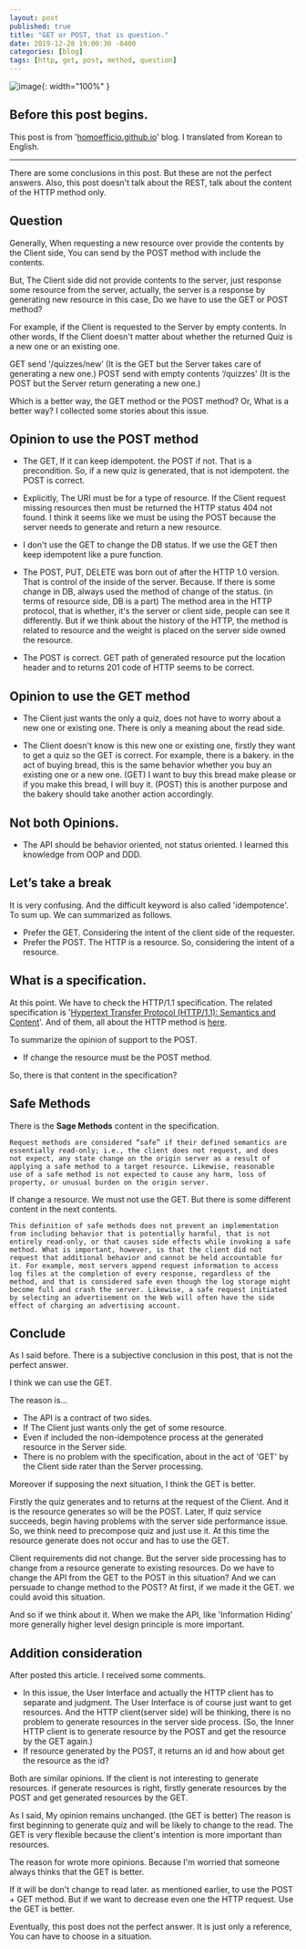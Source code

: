 ```yaml
---
layout: post
published: true
title: "GET or POST, that is question."
date: 2019-12-28 19:00:30 -0400
categories: [blog]
tags: [http, get, post, method, question]
---
```


![image](https://user-images.githubusercontent.com/4101636/71541301-2cb54100-299a-11ea-9116-da71030360d8.png){: width="100%" }

## Before this post begins.

This post is from '[homoefficio.github.io](https://homoefficio.github.io/2019/12/25/GET%EC%9D%B4%EB%83%90-POST%EB%83%90-%EA%B7%B8%EA%B2%83%EC%9D%B4-%EB%AC%B8%EC%A0%9C%EB%A1%9C%EB%8B%A4/?fbclid=IwAR0P4GM-aR9dv0bNMi9RV1gmQ6fgtXNDonsT0HPmSZKdwjzAUAoLfBphqNY)' blog.
I translated from Korean to English.

---

There are some conclusions in this post. But these are not the perfect answers.
Also, this post doesn't talk about the REST, talk about the content of the HTTP method only.

## Question

Generally, When requesting a new resource over provide the contents by the Client side, You can send by the POST method with include the contents. 

But, The Client side did not provide contents to the server, just response some resource from the server, actually, the server is a response by generating new resource in this case, Do we have to use the GET or POST method?

For example, if the Client is requested to the Server by empty contents.
In other words, If the Client doesn't matter about whether the returned Quiz is a new one or an existing one.

GET send '/quizzes/new’ (It is the GET but the Server takes care of generating a new one.)
POST send with empty contents ‘/quizzes' (It is the POST but the Server return generating a new one.)

Which is a better way, the GET method or the POST method? Or, What is a better way?
I collected some stories about this issue.

## Opinion to use the POST method

 - The GET, If it can keep idempotent. the POST if not. That is a precondition. So, if a new quiz is generated, that is not idempotent. the POST is correct.

 - Explicitly, The URI must be for a type of resource. If the Client request missing resources then must be returned the HTTP status 404 not found. I think it seems like we must be using the POST because the server needs to generate and return a new resource.

 - I don't use the GET to change the DB status. If we use the GET then keep idempotent like a pure function.

 - The POST, PUT, DELETE was born out of after the HTTP 1.0 version. That is control of the inside of the server. Because. If there is some change in DB, always used the method of change of the status. (in terms of resource side, DB is a part) The method area in the HTTP protocol, that is whether, it's the server or client side, people can see it differently. But if we think about the history of the HTTP, the method is related to resource and the weight is placed on the server side owned the resource.

 - The POST is correct. GET path of generated resource put the location header and to returns 201 code of HTTP seems to be correct.

## Opinion to use the GET method

 - The Client just wants the only a quiz, does not have to worry about a new one or existing one. There is only a meaning about the read side.

 - The Client doesn't know is this new one or existing one, firstly they want to get a quiz so the GET is correct. For example, there is a bakery. in the act of buying bread, this is the same behavior whether you buy an existing one or a new one. (GET) I want to buy this bread make please or if you make this bread, I will buy it. (POST) this is another purpose and the bakery should take another action accordingly.

## Not both Opinions.
 
 - The API should be behavior oriented, not status oriented. I learned this knowledge from OOP and DDD.
 
## Let’s take a break
 
It is very confusing. And the difficult keyword is also called 'idempotence'.
To sum up. We can summarized as follows.
  
  - Prefer the GET. Considering the intent of the client side of the requester.
  - Prefer the POST. The HTTP is a resource. So, considering the intent of a resource.
 
## What is a specification.
 
At this point. We have to check the HTTP/1.1 specification. The related specification is '[Hypertext Transfer Protocol (HTTP/1.1): Semantics and Content](https://tools.ietf.org/html/rfc7231)'. And of them, all about the HTTP method is [here](https://tools.ietf.org/html/rfc7231#section-4).

To summarize the opinion of support to the POST. 

 - If change the resource must be the POST method.
 
So, there is that content in the specification?

## Safe Methods

There is the **Sage Methods** content in the specification.

```text
Request methods are considered “safe” if their defined semantics are
essentially read-only; i.e., the client does not request, and does
not expect, any state change on the origin server as a result of
applying a safe method to a target resource. Likewise, reasonable
use of a safe method is not expected to cause any harm, loss of
property, or unusual burden on the origin server.
```

If change a resource. We must not use the GET.
But there is some different content in the next contents.

```text
This definition of safe methods does not prevent an implementation
from including behavior that is potentially harmful, that is not
entirely read-only, or that causes side effects while invoking a safe
method. What is important, however, is that the client did not
request that additional behavior and cannot be held accountable for
it. For example, most servers append request information to access
log files at the completion of every response, regardless of the
method, and that is considered safe even though the log storage might
become full and crash the server. Likewise, a safe request initiated
by selecting an advertisement on the Web will often have the side
effect of charging an advertising account.
```

## Conclude

As I said before. There is a subjective conclusion in this post, that is not the perfect answer.

I think we can use the GET.

The reason is...

 - The API is a contract of two sides.
 - If The Client just wants only the get of some resource.
 - Even if included the non-idempotence process at the generated resource in the Server side.
 - There is no problem with the specification, about in the act of 'GET' by the Client side rater than the Server processing.
 
Moreover if supposing the next situation, I think the GET is better.

Firstly the quiz generates and to returns at the request of the Client. And it is the resource generates so will be the POST.
Later, If quiz service succeeds, begin having problems with the server side performance issue. So, we think need to precompose quiz and just use it. At this time the resource generate does not occur and has to use the GET.

Client requirements did not change. But the server side processing has to change from a resource generate to existing resources.
Do we have to change the API from the GET to the POST in this situation? And we can persuade to change method to the POST? At first, if we made it the GET. we could avoid this situation.

And so if we think about it. When we make the API, like 'Information Hiding' more generally higher level design principle is more important.

## Addition consideration

After posted this article. I received some comments.

 - In this issue, the User Interface and actually the HTTP client has to separate and judgment. The User Interface is of course just want to get resources. And the HTTP client(server side) will be thinking, there is no problem to generate resources in the server side process. (So, the Inner HTTP client is to generate resource by the POST and get the resource by the GET again.)
 - If resource generated by the POST, it returns an id and how about get the resource as the id?
 
Both are similar opinions. If the client is not interesting to generate resources. if generate resources is right, firstly generate resources by the POST and get generated resources by the GET.

As I said, My opinion remains unchanged. (the GET is better) The reason is first beginning to generate quiz and will be likely to change to the read. The GET is very flexible because the client's intention is more important than resources.

The reason for wrote more opinions. Because I'm worried that someone always thinks that the GET is better.

If it will be don't change to read later. as mentioned earlier, to use the POST + GET method. But if we want to decrease even one the HTTP request. Use the GET is better.

Eventually, this post does not the perfect answer. It is just only a reference, You can have to choose in a situation.  